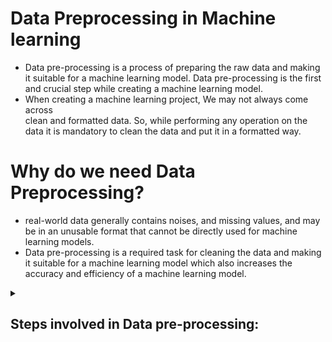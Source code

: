 # Data Preprocessing in Machine learning
* Data pre-processing is a process of preparing the raw data and making it suitable for a 
machine learning model. Data pre-processing is the first and crucial step while creating a machine learning 
model.
* When creating a machine learning project, We may not always come across  
clean and formatted data. So, while performing any operation on the data it is mandatory to clean 
the data and put it in a formatted way.

# Why do we need Data Preprocessing?
* real-world data generally contains noises, and missing values, and may be in an unusable 
format that cannot be directly used for machine learning models. 
* Data pre-processing is a required task for cleaning the data and making it suitable for a 
machine learning model which also increases the accuracy and efficiency of a machine 
learning model.
<details>
  <summary><h2>Steps involved in Data pre-processing:</h2></summary>
  
- Getting the dataset. 
- Importing libraries. 
- Importing datasets. 
- Finding Missing Data. 
- Encoding Categorical Data. 
- Splitting dataset into training and test set. 
- Feature scaling.

</details>
